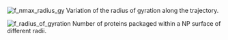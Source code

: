 
![f_nmax_radius_gy](https://github.com/user-attachments/assets/64c48e10-7c0e-4bc5-9bb8-757ec7e7b419)
Variation of the radius of gyration along the trajectory.

![f_radius_of_gyration](https://github.com/user-attachments/assets/43bdd6ed-d1e9-45ea-a82c-bfd0c99f8cd9)
Number of proteins packaged within a NP surface of different radii.
